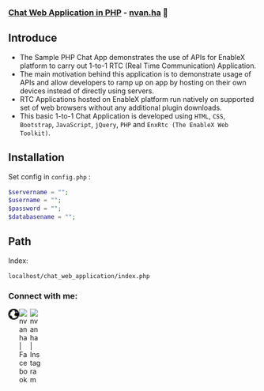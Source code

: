 ### [Chat Web Application in PHP][link] - [nvan.ha][website] 👋

## Introduce
- The Sample PHP Chat App demonstrates the use of APIs for EnableX platform to carry out 1-to-1 RTC (Real Time Communication) Application.
- The main motivation behind this application is to demonstrate usage of APIs and allow developers to ramp up on app by hosting on their own devices instead of directly using servers.
- RTC Applications hosted on EnableX platform run natively on supported set of web browsers without any additional plugin downloads.
- This basic 1-to-1 Chat Application is developed using `HTML`, `CSS`, `Bootstrap`, `JavaScript`, `jQuery`, `PHP` and `EnxRtc (The EnableX Web Toolkit)`.

## Installation
Set config in `config.php` :
```php
$servername = "";
$username = "";
$password = "";
$databasename = "";
```
## Path
Index:
```path
localhost/chat_web_application/index.php
```

### Connect with me:

[<img align="left" alt="nvanha.com" width="22px" src="https://raw.githubusercontent.com/iconic/open-iconic/master/svg/globe.svg" />][website]
[<img align="left" alt="nvanha | Facebook" width="22px" src="https://cdn.jsdelivr.net/npm/simple-icons@v3/icons/facebook.svg" />][facebook]
[<img align="left" alt="nvanha | Instagram" width="22px" src="https://cdn.jsdelivr.net/npm/simple-icons@v3/icons/instagram.svg" />][instagram]

[website]: https://beastaman.github.io/myweb
[instagram]: https://www.instagram.com/mohd_aman_25
[facebook]: https://www.facebook.com/amanmohammed11
[link]: https://github.com/beastaman/chat_web_application
